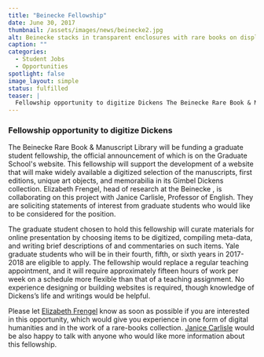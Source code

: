 ```yaml
---
title: "Beinecke Fellowship"
date: June 30, 2017
thumbnail: /assets/images/news/beinecke2.jpg
alt: Beinecke stacks in transparent enclosures with rare books on display.
caption: ""
categories: 
  - Student Jobs
  - Opportunities
spotlight: false 
image_layout: simple
status: fulfilled
teaser: |
  Fellowship opportunity to digitize Dickens The Beinecke Rare Book & Manuscript Library will be funding a graduate student fellowship, the official announcement of which is on the Graduate School' website.
---
```


### Fellowship opportunity to digitize Dickens
   
The Beinecke Rare Book &amp; Manuscript Library will be funding a graduate student fellowship, the official announcement of which is on the Graduate School's website. This fellowship will support the development of a website that will make widely available a digitized selection of the manuscripts, first editions, unique art objects, and memorabilia in its Gimbel Dickens collection. Elizabeth Frengel, head of research at the Beinecke , is collaborating on this project with Janice Carlisle, Professor of English. They are soliciting statements of interest from graduate students who would like to be considered for the position.
  
The graduate student chosen to hold this fellowship will curate materials for online presentation by choosing items to be digitized, compiling meta-data, and writing brief descriptions of and commentaries on such items. Yale graduate students who will be in their fourth, fifth, or sixth years in 2017-2018 are eligible to apply. The fellowship would replace a regular teaching appointment, and it will require approximately fifteen hours of work per week on a schedule more flexible than that of a teaching assignment. No experience designing or building websites is required, though knowledge of Dickens’s life and writings would be helpful.

Please let [Elizabeth Frengel](mailto:elizabeth.frengel@yale.edu) know as soon as possible if you are interested in this opportunity, which would give you experience in one form of digital humanities and in the work of a rare-books collection. [Janice Carlisle](mailto:janice.carlisle@yale.edu) would be also happy to talk with anyone who would like more information about this fellowship. 